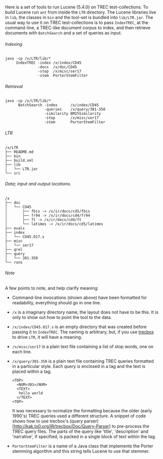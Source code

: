 Here is a set of tools to run Lucene (5.4.0) on TREC
test-collections. To build Lucene run `ant` from inside the `LTR`
directory. The Lucene libraries live in `lib`, the classes in `bin`
and the tool-set is bundled into `lib/LTR.jar`. The usual way to use
it on TREC test-collections is to pass `IndexTREC`, at the
command-line, a TREC-like document corpus to index, and then retrieve
documents with `BatchSearch` and a set of queries as input.

###### Indexing

```
java -cp /x/LTR/lib/*
     IndexTREC -index /x/index/CD45
               -docs  /x/doc/CD45
               -stop  /x/misc/ser17
               -stem  PorterStemFilter
```

###### Retrieval

```
java -cp /x/LTR/lib/*
      BatchSearch -index      /x/index/CD45
                  -queries    /x/query/301-350
                  -similarity BM25Similarity
                  -stop       /x/misc/ser17
                  -stem       PorterStemFilter
```

###### LTR

```
/x/LTR
├── README.md
├── bin
├── build.xml
├── lib
│   └── LTR.jar
└── src
```

###### Data; input and output locations.

```
/x
├── doc
│   └── CD45
│       ├── fbis -> /x/ir/docs/cd5/fbis
│       ├── fr94 -> /x/ir/docs/cd4/fr94
│       ├── ft -> /x/ir/docs/cd4/ft
│       └── latimes -> /x/ir/docs/cd5/latimes
├── evals
├── index
│   └── CD45.017.s
├── misc
│   └── ser17
├── qrel
├── query
│   └── 301-350
└── runs
```

###### Note

A few points to note, and help clarify meaning:

- Command-line invocations (shown above) have been formatted for
  readability, everything should go in one line.

- `/x` is a imaginary directory name, the layout does not have to be
  this. It is only to show out how to point the tool to the data.

- `/x/index/CD45.017.s` is an empty directory that was created before
  passing it to `IndexTREC`. The naming is arbitrary, but, if you use
  [trecbox](https://github.com/sauparna/trecbox) to drive `LTR`, it
  will have a meaning.

- `/x/misc/ser17` is a plain text file containing a list of stop words,
  one on each line.

- `/x/query/301-350` is a plain text file containing TREC queries
  formatted in a particular style. Each query is enclosed in a <TOP>
  tag and the text is placed within a <TEXT> tag.

  ```
  <TOP>
    <NUM>301</NUM>
    <TEXT>
     hello world
    </TEXT>
  <TOP>
  ```
  
  It was necessary to normalize the formatting because the older
  (early 1990's) TREC queries used a different structure. A snippet of
  code shows how to use trecbox's
  (query parser)[http://kak.tx0.org/IR/trecbox/Doc/Query-Parser] to
  pre-process the TREC query files. The parts of the query like
  'title', 'description' and 'narrative', if specified, is packed in a
  single block of text within the <TEXT> tag.

- `PorterStemFilter` is a name of a Java class that implements the
  Porter stemming algorithm and this string tells Lucene to use that
  stemmer.

